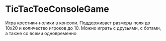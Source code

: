 # TicTacToeConsoleGame
Игра крестики-нолики в консоли. Поддерживает размеры поля до 10х20 и количество игроков до 10. Можно играть с друзьями, с ботами, а также со всеми одновременно
